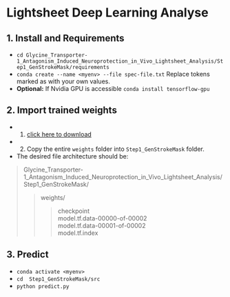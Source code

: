 # Lightsheet Deep Learning Analyse
## 1. Install and Requirements
* `cd Glycine_Transporter-1_Antagonism_Induced_Neuroprotection_in_Vivo_Lightsheet_Analysis/Step1_GenStrokeMask/requirements`
* `conda create --name <myenv> --file spec-file.txt` Replace tokens marked as <token> with your own values.
* **Optional:** If Nvidia GPU is accessible  `conda install tensorflow-gpu`

## 2. Import trained weights 
* 1. [click here to download](https://drive.google.com/drive/folders/1vak_PFfdLiy1uARrOCWuWO95iVOY5TNX?usp=sharing)
* 2. Copy the entire `weights` folder into `Step1_GenStrokeMask` folder. 
* The desired file architecture should be:
> Glycine_Transporter-1_Antagonism_Induced_Neuroprotection_in_Vivo_Lightsheet_Analysis/Step1_GenStrokeMask/  
>> weights/  
>>> checkpoint  
>>> model.tf.data-00000-of-00002  
>>> model.tf.data-00001-of-00002  
>>> model.tf.index  

## 3. Predict
* `conda activate <myenv>`
* `cd  Step1_GenStrokeMask/src`
* `python predict.py`
